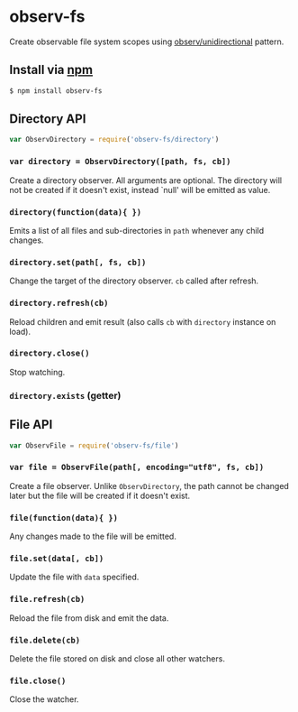 observ-fs
===

Create observable file system scopes using [observ/unidirectional](http://github.com/raynos/observ) pattern.

## Install via [npm](https://npmjs.org/package/observ-fs)

```bash
$ npm install observ-fs
```

## Directory API 

```js
var ObservDirectory = require('observ-fs/directory')
```

### `var directory = ObservDirectory([path, fs, cb])`

Create a directory observer. All arguments are optional. The directory will not be created if it doesn't exist, instead `null' will be emitted as value.

### `directory(function(data){ })`

Emits a list of all files and sub-directories in `path` whenever any child changes.

### `directory.set(path[, fs, cb])`

Change the target of the directory observer. `cb` called after refresh.

### `directory.refresh(cb)`

Reload children and emit result (also calls `cb` with `directory` instance on load).

### `directory.close()`

Stop watching.

### `directory.exists` (getter)

## File API 

```js
var ObservFile = require('observ-fs/file')
```

### `var file = ObservFile(path[, encoding="utf8", fs, cb])`

Create a file observer. Unlike `ObservDirectory`, the path cannot be changed later but the file will be created if it doesn't exist.

### `file(function(data){ })`

Any changes made to the file will be emitted.

### `file.set(data[, cb])`

Update the file with `data` specified.

### `file.refresh(cb)`

Reload the file from disk and emit the data.

### `file.delete(cb)`

Delete the file stored on disk and close all other watchers.

### `file.close()`

Close the watcher.
